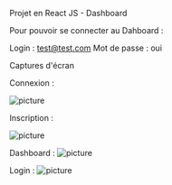 
Projet en React JS - Dashboard

Pour pouvoir se connecter au Dahboard :

Login :         test@test.com
Mot de passe :  oui


Captures d'écran 

Connexion :

![picture](capture%20d'écran/connexion.png)


Inscription :

![picture](capture%20d'écran/inscription.png)


Dashboard :
![picture](capture%20d'écran/dashboard.png)


Login :
![picture](capture%20d'écran/login.png)



